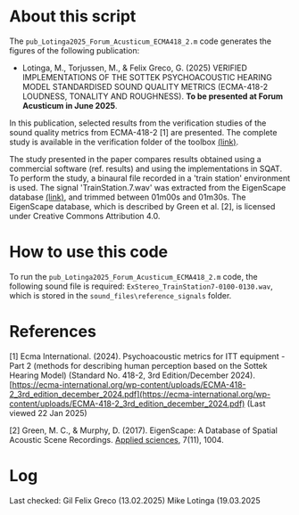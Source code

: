# About this script

The `pub_Lotinga2025_Forum_Acusticum_ECMA418_2.m` code generates the figures of the following publication:

- Lotinga, M., Torjussen, M., & Felix Greco, G. (2025) VERIFIED IMPLEMENTATIONS OF THE SOTTEK PSYCHOACOUSTIC HEARING MODEL STANDARDISED SOUND QUALITY METRICS (ECMA-418-2 LOUDNESS, TONALITY AND ROUGHNESS). **To be presented at Forum Acusticum in June 2025**.

In this publication, selected results from the verification studies of the sound quality metrics from ECMA-418-2 [1] are presented. The complete study is available in the verification folder of the toolbox [(link)](../../validation).
 
The study presented in the paper compares results obtained using a commercial software (ref. results) and using the implementations in SQAT. To perform the study, a binaural file recorded in a 'train station' environment is used. The signal 'TrainStation.7.wav' was extracted from the EigenScape database [(link)](https://zenodo.org/doi/10.5281/zenodo.1012808), and trimmed between 01m00s and 01m30s. The EigenScape database, which is described by 
Green et al. [2], is licensed under Creative Commons Attribution 4.0.  

# How to use this code
To run the `pub_Lotinga2025_Forum_Acusticum_ECMA418_2.m` code, the following sound file is required: `ExStereo_TrainStation7-0100-0130.wav`, which is stored in the `sound_files\reference_signals` folder. 

# References
[1] Ecma International. (2024). Psychoacoustic metrics for ITT equipment - Part 2 (methods for describing human perception based on the Sottek Hearing Model) (Standard No. 418-2, 3rd Edition/December 2024). [https://ecma-international.org/wp-content/uploads/ECMA-418-2_3rd_edition_december_2024.pdf](https://ecma-international.org/wp-content/uploads/ECMA-418-2_3rd_edition_december_2024.pdf) (Last viewed 22 Jan 2025)

[2] Green, M. C., & Murphy, D. (2017). EigenScape: A Database of Spatial Acoustic Scene Recordings. [Applied sciences](https://doi.org/10.3390/app7111204), 7(11), 1004.  

# Log

Last checked: Gil Felix Greco (13.02.2025) Mike Lotinga (19.03.2025

